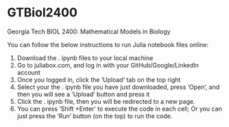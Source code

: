 # GTBiol2400
Georgia Tech BIOL 2400: Mathematical Models in Biology


You can follow the below instructions to run Julia notebook files online:
1) Download the  . ipynb files to your local machine
2) Go to juliabox.com, and log in with your GitHub/Google/LinkedIn account
3) Once you logged in, click the ‘Upload’ tab on the top right 
4) Select your the . ipynb file you have just downloaded, press ‘Open’, and then you will see a ’Upload’ button and press it
5)  Click the . ipynb file, then you will be redirected to a new page.
6)  You can press ‘Shift +Enter’ to execute the code in each cell; Or you can just press the ‘Run’ button (on the top) to run the code. 

